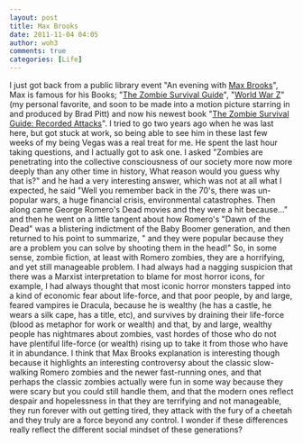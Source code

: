 ```yaml
---
layout: post
title: Max Brooks
date: 2011-11-04 04:05
author: woh3
comments: true
categories: [Life]
---
```

I just got back from a public library event "An evening with <a href="http://maxbrooks.com/">Max Brooks</a>", Max is famous for his Books; "<a href="http://www.amazon.com/Zombie-Survival-Guide-Complete-Protection/dp/1400049628">The Zombie Survival Guide</a>", "<a href="http://www.amazon.com/World-War-Oral-History-Zombie/dp/0307888681/ref=sr_1_1?s=books&amp;ie=UTF8&amp;qid=1320379675&amp;sr=1-1">World War Z</a>" (my personal favorite, and soon to be made into a motion picture starring in and produced by Brad Pitt) and now his newest book "<a href="http://www.amazon.com/Zombie-Survival-Guide-Recorded-Attacks/dp/030740577X/ref=sr_1_1?s=books&amp;ie=UTF8&amp;qid=1320379714&amp;sr=1-1">The Zombie Survival Guide: Recorded Attacks</a>". I tried to go two years ago when he was last here, but got stuck at work, so being able to see him in these last few weeks of my being Vegas was a real treat for me. He spent the last hour taking questions, and I actually got to ask one. I asked "Zombies are penetrating into  the collective consciousness of our society more now more deeply than any other time in history, What reason would you guess why that is?" and he had a very interesting answer, which was not at all what I expected, he said "Well you remember back in the 70's, there was un-popular wars, a huge financial crisis, environmental catastrophes. Then along came George Romero's Dead movies and they were a hit because..." and then he went on a little tangent about how Romero's "Dawn of the Dead" was a blistering indictment of the Baby Boomer generation, and then returned to his point to summarize, " and they were popular because they are a problem you can solve by shooting them in the head!" So, in some sense, zombie fiction, at least with Romero zombies, they are a horrifying, and yet still manageable problem. 
I had always had a nagging suspicion that there was a Marxist interpretation to blame for most horror icons, for example, I had always thought that most iconic horror monsters tapped into a kind of economic fear about life-force, and that poor people, by and large, feared vampires ie Dracula, because he is wealthy (he has a castle, he wears a silk cape, has a title, etc), and survives by draining their life-force (blood as metaphor for work or wealth) and that, by and large, wealthy people has nightmares about zombies, vast hordes of those who do not have plentiful life-force (or wealth) rising up to take it from those who have it in abundance. I think that Max Brooks explanation is interesting though because it highlights an interesting controversy about the classic slow-walking Romero zombies and the newer fast-running ones, and that perhaps the classic zombies actually were fun in some way because they were scary but you could still handle them, and that the modern ones reflect despair and hopelessness in that they are terrifying and not manageable, they run forever with out getting tired, they attack with the fury of a cheetah and they truly are a force beyond any control. I wonder if these differences really reflect the different social mindset of these generations?
